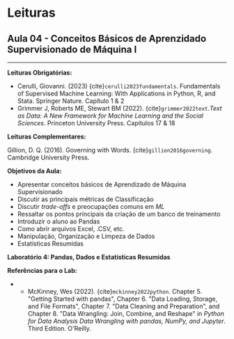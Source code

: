 # Leituras

## Aula 04 - Conceitos Básicos de Aprenzidado Supervisionado de Máquina I
___

**Leituras Obrigatórias:**  
- Cerulli, Giovanni. (2023) {cite}`cerulli2023fundamentals`. Fundamentals of Supervised Machine Learning: With Applications in Python, R, and Stata. Springer Nature. Capítulo 1 & 2
- Grimmer J, Roberts ME, Stewart BM (2022). {cite}`grimmer2022text`.*Text as Data: A New Framework for Machine Learning and the Social Sciences*. Princeton University Press. Capítulos 17 & 18


**Leituras Complementares:**


Gillion, D. Q. (2016). Governing with Words. {cite}`gillion2016governing`. Cambridge University Press. 


**Objetivos da Aula:**  
- Apresentar conceitos básicos de Aprendizado de Máquina Supervisionado
- Discutir as principais métricas de Classificação
- Discutir *trade-offs* e preocupações comuns em *ML*
- Ressaltar os pontos principais da criação de um banco de treinamento
- Introduzir o aluno ao Pandas
- Como abrir arquivos Excel, .CSV, etc. 
- Manipulação, Organização e Limpeza de Dados
- Estatísticas Resumidas

**Laboratório 4: Pandas, Dados e Estatísticas Resumidas**  


**Referências para o Lab:**  
- - McKinney, Wes (2022). {cite}`mckinney2022python`. Chapter 5. "Getting Started with pandas", Chapter 6. "Data Loading, Storage, and File Formats", Chapter 7. "Data Cleaning and Preparation", and Chapter 8. "Data Wrangling: Join, Combine, and Reshape" in *Python for Data Analysis Data Wrangling with pandas, NumPy, and Jupyter*. Third Edition. O'Reilly.


